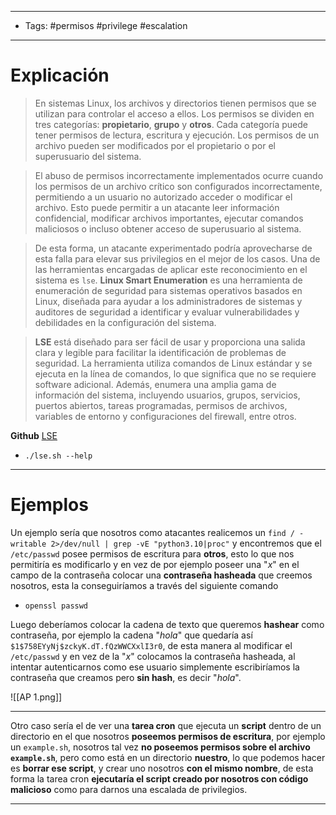 -----
- Tags: #permisos #privilege #escalation 
-----
# Explicación

> En sistemas Linux, los archivos y directorios tienen permisos que se utilizan para controlar el acceso a ellos. Los permisos se dividen en tres categorías: **propietario**, **grupo** y **otros**. Cada categoría puede tener permisos de lectura, escritura y ejecución. Los permisos de un archivo pueden ser modificados por el propietario o por el superusuario del sistema.

>El abuso de permisos incorrectamente implementados ocurre cuando los permisos de un archivo crítico son configurados incorrectamente, permitiendo a un usuario no autorizado acceder o modificar el archivo. Esto puede permitir a un atacante leer información confidencial, modificar archivos importantes, ejecutar comandos maliciosos o incluso obtener acceso de superusuario al sistema.

>De esta forma, un atacante experimentado podría aprovecharse de esta falla para elevar sus privilegios en el mejor de los casos. Una de las herramientas encargadas de aplicar este reconocimiento en el sistema es `lse`. **Linux Smart Enumeration** es una herramienta de enumeración de seguridad para sistemas operativos basados en Linux, diseñada para ayudar a los administradores de sistemas y auditores de seguridad a identificar y evaluar vulnerabilidades y debilidades en la configuración del sistema.

>**LSE** está diseñado para ser fácil de usar y proporciona una salida clara y legible para facilitar la identificación de problemas de seguridad. La herramienta utiliza comandos de Linux estándar y se ejecuta en la línea de comandos, lo que significa que no se requiere software adicional. Además, enumera una amplia gama de información del sistema, incluyendo usuarios, grupos, servicios, puertos abiertos, tareas programadas, permisos de archivos, variables de entorno y configuraciones del firewall, entre otros.

**Github** [LSE](https://github.com/diego-treitos/linux-smart-enumeration)

- ``./lse.sh --help``

------
# Ejemplos

Un ejemplo sería que nosotros como atacantes realicemos un ``find / -writable 2>/dev/null | grep -vE "python3.10|proc"`` y encontremos que el ``/etc/passwd`` posee permisos de escritura para **otros**, esto lo que nos permitiría es modificarlo y en vez de por ejemplo poseer una "*x*" en el campo de la contraseña colocar una **contraseña hasheada** que creemos nosotros, esta la conseguiríamos a través del siguiente comando

- ``openssl passwd``

Luego deberíamos colocar la cadena de texto que queremos **hashear** como contraseña, por ejemplo la cadena "*hola*" que quedaría así ``$1$758EYyNj$zckyK.dT.fQzWWCXxlI3r0``, de esta manera al modificar el ``/etc/passwd`` y en vez de la "*x*" colocamos la contraseña hasheada, al intentar autenticarnos como ese usuario simplemente escribiríamos la contraseña que creamos pero **sin hash**, es decir "*hola*".

![[AP 1.png]]

--------

Otro caso sería el de ver una **tarea cron** que ejecuta un **script** dentro de un directorio en el que nosotros **poseemos permisos de escritura**, por ejemplo un ``example.sh``, nosotros tal vez **no poseemos permisos sobre el archivo ``example.sh``**, pero como está en un directorio **nuestro**, lo que podemos hacer es **borrar ese script**, y crear uno nosotros **con el mismo nombre**, de esta forma la tarea cron **ejecutaría el script creado por nosotros con código malicioso** como para darnos una escalada de privilegios.

-----